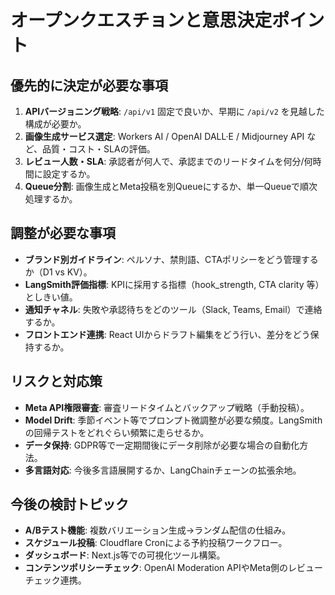 # オープンクエスチョンと意思決定ポイント

## 優先的に決定が必要な事項
1. **APIバージョニング戦略**: `/api/v1` 固定で良いか、早期に `/api/v2` を見越した構成が必要か。
2. **画像生成サービス選定**: Workers AI / OpenAI DALL·E / Midjourney API など、品質・コスト・SLAの評価。
3. **レビュー人数・SLA**: 承認者が何人で、承認までのリードタイムを何分/何時間に設定するか。
4. **Queue分割**: 画像生成とMeta投稿を別Queueにするか、単一Queueで順次処理するか。

## 調整が必要な事項
- **ブランド別ガイドライン**: ペルソナ、禁則語、CTAポリシーをどう管理するか（D1 vs KV）。
- **LangSmith評価指標**: KPIに採用する指標（hook_strength, CTA clarity 等）としきい値。
- **通知チャネル**: 失敗や承認待ちをどのツール（Slack, Teams, Email）で連絡するか。
- **フロントエンド連携**: React UIからドラフト編集をどう行い、差分をどう保持するか。

## リスクと対応策
- **Meta API権限審査**: 審査リードタイムとバックアップ戦略（手動投稿）。
- **Model Drift**: 季節イベント等でプロンプト微調整が必要な頻度。LangSmithの回帰テストをどれぐらい頻繁に走らせるか。
- **データ保持**: GDPR等で一定期間後にデータ削除が必要な場合の自動化方法。
- **多言語対応**: 今後多言語展開するか、LangChainチェーンの拡張余地。

## 今後の検討トピック
- **A/Bテスト機能**: 複数バリエーション生成→ランダム配信の仕組み。
- **スケジュール投稿**: Cloudflare Cronによる予約投稿ワークフロー。
- **ダッシュボード**: Next.js等での可視化ツール構築。
- **コンテンツポリシーチェック**: OpenAI Moderation APIやMeta側のレビューチェック連携。
